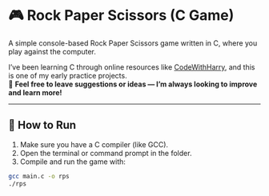 # 🎮 Rock Paper Scissors (C Game)

A simple console-based Rock Paper Scissors game written in C, where you play against the computer.

I’ve been learning C through online resources like [CodeWithHarry](https://www.codewithharry.com/), and this is one of my early practice projects.  
💬 **Feel free to leave suggestions or ideas — I’m always looking to improve and learn more!**

---

## 🚀 How to Run

1. Make sure you have a C compiler (like GCC).
2. Open the terminal or command prompt in the folder.
3. Compile and run the game with:

```bash
gcc main.c -o rps
./rps
